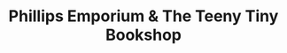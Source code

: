 ---
title: "Phillips Emporium & The Teeny Tiny Bookshop"
url: /bloomsburg/phillips-emporium-and-the-teeny-tiny-bookshop/
shop: books
---